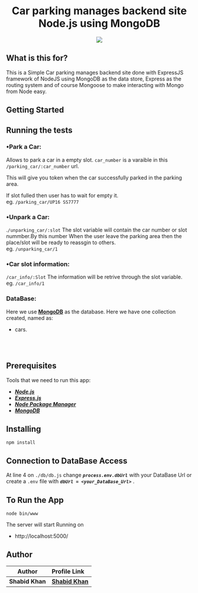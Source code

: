 <h1 align="center">
    <b>Car parking manages backend site<br> Node.js using MongoDB </b> 
<br>
</h1>


<p align="center">
  <a href="/LICENSE"><img src="https://img.shields.io/github/license/shabidkhan/IMDB-scraper.svg?style=flat-square"></a>
</p>


## What is this for?
This is a Simple Car parking manages backend site done with ExpressJS framework of NodeJS using MongoDB as the data store, Express as the routing system and of course Mongoose to make interacting with Mongo from Node easy.

## Getting Started

## Running the tests

### •Park a Car:
Allows to park a car in  a  empty slot. `car_number` is a varaible in this  `/parking_car/:car_number`  url.

<!-- The vriable will conatine a number and it will  -->
This will give you token when the car  successfully parked in the parking area.

If slot fulled then user has to wait for empty it.<br>
eg. `/parking_car/UP16 SS7777`


### •Unpark a Car:
.`/unparking_car/:slot`
The slot variable will contain the car number or slot nummber.By this number 
When the user leave the parking area then  the place/slot will be ready to reassgin to others.<br>
eg. `/unparking_car/1`

### •Car slot information:
`/car_info/:Slot`
The  information will be retrive through the slot variable.<br>
eg. `/car_info/1`

### DataBase:
Here we use **[MongoDB](https://www.mongodb.com/)** as the database. Here we have one collection created, named as:
- cars.

<br>
<br>

## Prerequisites
Tools that we need to run this app:

- ***[Node.js](https://nodejs.org/)***
- ***[Express.js](https://expressjs.com/)***
- ***[Node Package Manager](https://www.npmjs.com/get-npm)***
- ***[MongoDB](https://www.mongodb.com/)***

## Installing
```
npm install
```
## Connection to DataBase Access
At line 4 on ```./db/db.js``` change ***```process.env.dbUrl```*** with your DataBase Url or create a ```.env``` file with ***```dbUrl = <your_DataBase_Url>```*** .

## To Run the App
```
node bin/www
```

The server will start Running on
+ http://localhost:5000/


## Author

| Author                | Profile Link                                       |
| --------------------- | :------------------------------------------------- |
| **Shabid Khan** | **[Shabid Khan](https://github.com/shabidkhan)** |
